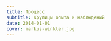 ```yaml
---
title: Процесс
subtitle: Крупицы опыта и наблюдений
date: 2014-01-01
cover: markus-winkler.jpg
---
```

